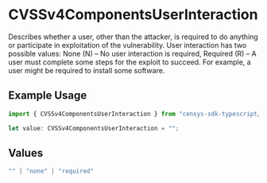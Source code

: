 # CVSSv4ComponentsUserInteraction

Describes whether a user, other than the attacker, is required to do anything or participate in exploitation of the vulnerability. User interaction has two possible values: None (N) – No user interaction is required, Required (R) – A user must complete some steps for the exploit to succeed. For example, a user might be required to install some software.

## Example Usage

```typescript
import { CVSSv4ComponentsUserInteraction } from "censys-sdk-typescript/models/components";

let value: CVSSv4ComponentsUserInteraction = "";
```

## Values

```typescript
"" | "none" | "required"
```